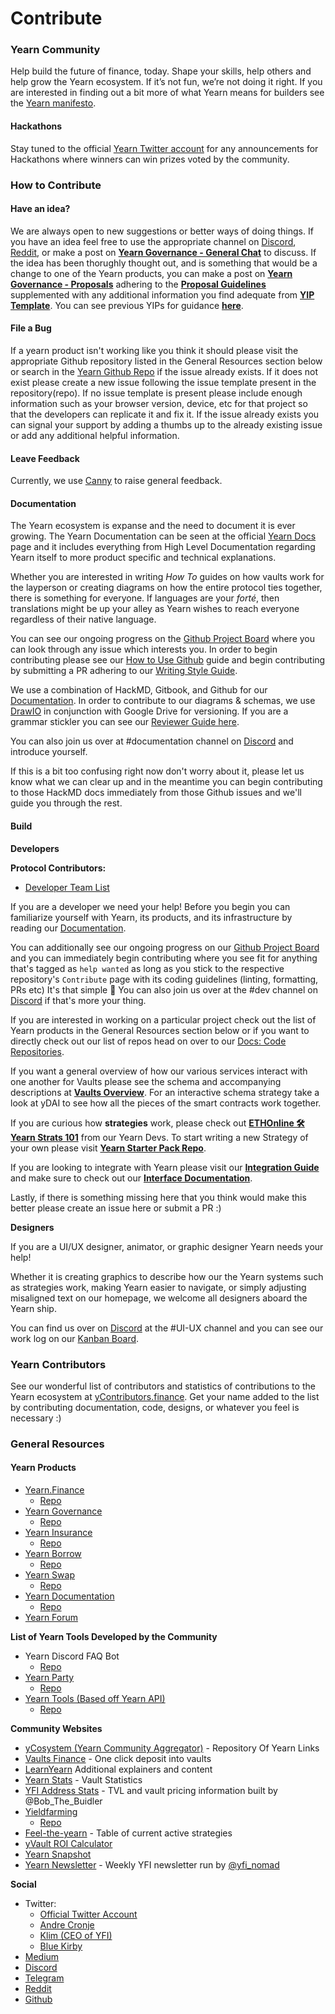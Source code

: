 # Contribute

### Yearn Community

Help build the future of finance, today. Shape your skills, help others and help grow the Yearn ecosystem. If it’s not fun, we’re not doing it right. If you are interested in finding out a bit more of what Yearn means for builders see the [Yearn manifesto](https://gov.yearn.finance/t/how-we-think-about-yearn/7137).

#### Hackathons

Stay tuned to the official [Yearn Twitter account](https://twitter.com/iearnfinance) for any announcements for Hackathons where winners can win prizes voted by the community.

### How to Contribute

#### Have an idea?

We are always open to new suggestions or better ways of doing things. If you have an idea feel free to use the appropriate channel on [Discord](http://discord.yearn.finance), [Reddit](https://www.reddit.com/r/yearn_finance/), or make a post on [**Yearn Governance - General Chat**](https://gov.yearn.finance/c/general-chat/7) to discuss. If the idea has been thorughly thought out, and is something that would be a change to one of the Yearn products, you can make a post on [**Yearn Governance - Proposals**](https://gov.yearn.finance/c/proposals/5]) adhering to the [**Proposal Guidelines**](https://gov.yearn.finance/t/proposal-how-to/106) supplemented with any additional information you find adequate from [**YIP Template**](https://github.com/iearn-finance/YIPS/blob/master/yip-X.md). You can see previous YIPs for guidance [**here**](https://yips.yearn.finance/all-yip).

#### File a Bug

If a yearn product isn't working like you think it should please visit the appropriate Github repository listed in the General Resources section below or search in the [Yearn Github Repo](https://github.com/iearn-finance/yearn-protocol) if the issue already exists. If it does not exist please create a new issue following the issue template present in the repository\(repo\). If no issue template is present please include enough information such as your browser version, device, etc for that project so that the developers can replicate it and fix it. If the issue already exists you can signal your support by adding a thumbs up to the already existing issue or add any additional helpful information.

#### Leave Feedback

Currently, we use [Canny](https://yearnfinance.canny.io/) to raise general feedback.

#### Documentation

The Yearn ecosystem is expanse and the need to document it is ever growing. The Yearn Documentation can be seen at the official [Yearn Docs](https://docs.yearn.finance/) page and it includes everything from High Level Documentation regarding Yearn itself to more product specific and technical explanations.

Whether you are interested in writing _How To_ guides on how vaults work for the layperson or creating diagrams on how the entire protocol ties together, there is something for everyone. If languages are your _forté_, then translations might be up your alley as Yearn wishes to reach everyone regardless of their native language.

You can see our ongoing progress on the [Github Project Board](https://github.com/orgs/iearn-finance/projects/2) where you can look through any issue which interests you. In order to begin contributing please see our [How to Use Github](https://hackmd.io/4U35op0ORoGT24lzPhbGNQ) guide and begin contributing by submitting a PR adhering to our [Writing Style Guide](https://hackmd.io/dXQecpkJQX6XRy4y7k7j3g).

We use a combination of HackMD, Gitbook, and Github for our [Documentation](https://docs.yearn.finance/). In order to contribute to our diagrams & schemas, we use [DrawIO](https://draw.io) in conjunction with Google Drive for versioning. If you are a grammar stickler you can see our [Reviewer Guide here](https://hackmd.io/juTKNn3xTpKJgFDo2AglLw).

You can also join us over at \#documentation channel on [Discord](https://discord.com/invite/6PNv2nF) and introduce yourself.

If this is a bit too confusing right now don't worry about it, please let us know what we can clear up and in the meantime you can begin contributing to those HackMD docs immediately from those Github issues and we'll guide you through the rest.

#### Build

**Developers**

**Protocol Contributors:**

* [Developer Team List](https://docs.yearn.finance/additional-resources/team#protocol-and-development)

If you are a developer we need your help! Before you begin you can familiarize yourself with Yearn, its products, and its infrastructure by reading our [Documentation](https://docs.yearn.finance/).

You can additionally see our ongoing progress on our [Github Project Board](https://github.com/orgs/iearn-finance/projects/1) and you can immediately begin contributing where you see fit for anything that's tagged as `help wanted` as long as you stick to the respective repository's `Contribute` page with its coding guidelines \(linting, formatting, PRs etc\) It's that simple 🙂  You can also join us over at the \#dev channel on [Discord](https://discord.com/invite/6PNv2nF) if that's more your thing.

If you are interested in working on a particular project check out the list of Yearn products in the General Resources section below or if you want to directly check out our list of repos head on over to our [Docs: Code Repositories](https://docs.yearn.finance/developers/code-repositories).

If you want a general overview of how our various services interact with one another for Vaults please see the schema and accompanying descriptions at [**Vaults Overview**](https://docs.yearn.finance/developers/yvaults-documentation/vaults-overview). For an interactive schema strategy take a look at yDAI to see how all the pieces of the smart contracts work together.

If you are curious how **strategies** work, please check out [**ETHOnline 🛠️ Yearn Strats 101**](https://www.youtube.com/watch?v=4gwZk-IaMRs) from our Yearn Devs. To start writing a new Strategy of your own please visit [**Yearn Starter Pack Repo**](https://github.com/iearn-finance/yearn-starter-pack).

If you are looking to integrate with Yearn please visit our [**Integration Guide**](https://docs.yearn.finance/developers/integration-guide) and make sure to check out our [**Interface Documentation**](https://docs.yearn.finance/developers/yvaults-documentation/vault-interfaces).

Lastly, if there is something missing here that you think would make this better please create an issue here or submit a PR :\)

**Designers**

If you are a UI/UX designer, animator, or graphic designer Yearn needs your help!

Whether it is creating graphics to describe how our the Yearn systems such as strategies work, making Yearn easier to navigate, or simply adjusting misaligned text on our homepage, we welcome all designers aboard the Yearn ship.

You can find us over on [Discord](https://discord.com/invite/6PNv2nF) at the \#UI-UX channel and you can see our work log on our [Kanban Board](TODO:%20Create%20Design%20Project%20Board).

### Yearn Contributors

See our wonderful list of contributors and statistics of contributions to the Yearn ecosystem at [yContributors.finance](https://ycontributors.finance/). Get your name added to the list by contributing documentation, code, designs, or whatever you feel is necessary :\)

### General Resources

#### Yearn Products

* [Yearn.Finance](https://yearn.finance/)
  * [Repo](https://github.com/iearn-finance/iearn-finance)
* [Yearn Governance](https://ygov.finance/)
  * [Repo](https://github.com/iearn-finance/ygov-finance)
* [Yearn Insurance](https://yinsure.finance/)
  * [Repo](https://github.com/iearn-finance/yinsure-finance)
* [Yearn Borrow](https://yborrow.finance/)
  * [Repo](https://github.com/iearn-finance/iborrow-finance)
* [Yearn Swap](https://yswap.exchange/)
  * [Repo](https://github.com/iearn-finance/yswap-finance)
* [Yearn Documentation](https://docs.yearn.finance/)
  * [Repo](https://github.com/iearn-finance/docs)
* [Yearn Forum](https://gov.yearn.finance/)

**List of Yearn Tools Developed by the Community**

* Yearn Discord FAQ Bot
  * [Repo](https://github.com/dgornjakovic/yfi-faq-bot)
* [Yearn Party](https://yearn.party/)
  * [Repo](https://github.com/x48-crypto/yearn-party)
* [Yearn Tools \(Based off Yearn API\)](https://yearn.tools/)
  * [Repo](https://github.com/yearn-integrations/api)

**Community Websites**

* [yCosystem \(Yearn Community Aggregator\)](https://ycosystem.info/) - Repository Of Yearn Links
* [Vaults Finance](https://vaults.finance/) - One click deposit into vaults
* [LearnYearn](https://learnyearn.finance/) Additional explainers and content
* [Yearn Stats](https://stats.finance) - Vault Statistics
* [YFI Address Stats](https://www.yfistats.com/) - TVL and vault pricing information built by @Bob\_The\_Buidler  
* [Yieldfarming](https://yieldfarming.info/)
  * [Repo](https://github.com/yieldfarming/yieldfarming)
* [Feel-the-yearn](https://feel-the-yearn.app) - Table of current active strategies
* [yVault ROI Calculator](https://yvault-roi.netlify.app/)
* [Yearn Snapshot](https://yearn.snapshot.page/)
* [Yearn Newsletter](https://yearn.substack.com/) - Weekly YFI newsletter run by [@yfi\_nomad](https://twitter.com/yfi_nomad)

**Social**

* Twitter: 
  * [Official Twitter Account ](https://twitter.com/iearnfinance)
  * [Andre Cronje](https://twitter.com/AndreCronjeTech)
  * [Klim \(CEO of YFI\)](https://twitter.com/milkyklim)
  * [Blue Kirby](https://twitter.com/bluekirbyfi)
* [Medium](https://medium.com/iearn)
* [Discord](https://discord.com/invite/6PNv2nF)
* [Telegram](https://t.me/yearnfinance)
* [Reddit](https://www.reddit.com/r/yearn_finance/)
* [Github](https://github.com/iearn-finance)

